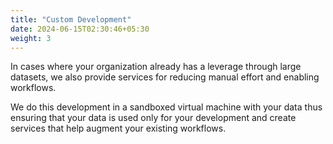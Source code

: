 ```yaml
---
title: "Custom Development"
date: 2024-06-15T02:30:46+05:30
weight: 3
---
```


In cases where your organization already has a leverage through large datasets, we also provide services for reducing manual effort and enabling workflows.

We do this development in a sandboxed virtual machine with your data thus ensuring that your data is used only for your development and create services that help augment your existing workflows.